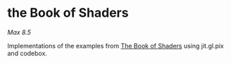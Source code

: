 # the Book of Shaders

*Max 8.5*

Implementations of the examples from [The Book of Shaders](https://thebookofshaders.com) using jit.gl.pix and codebox.

